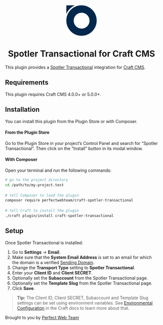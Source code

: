 <p align="center"><img src="./src/icon.svg" width="100" height="100" alt="Spotler Transactional icon"></p>

<h1 align="center">Spotler Transactional for Craft CMS</h1>

This plugin provides a [Spotler Transactional](https://spotler.com/sendpro) integration for [Craft CMS](https://craftcms.com/).

## Requirements

This plugin requires Craft CMS 4.0.0+ or 5.0.0+.

## Installation

You can install this plugin from the Plugin Store or with Composer.

#### From the Plugin Store

Go to the Plugin Store in your project’s Control Panel and search for “Spotler Transactional”. Then click on the “Install” button in its modal window.

#### With Composer

Open your terminal and run the following commands:

```bash
# go to the project directory
cd /path/to/my-project.test

# tell Composer to load the plugin
composer require perfectwebteam/craft-spotler-transactional

# tell Craft to install the plugin
./craft plugin/install craft-spotler-transactional
```

## Setup

Once Spotler Transactional is installed:

1. Go to **Settings** → **Email**.
2. Make sure that the **System Email Address** is set to an email for which the domain is a verified [Sending Domain](https://mandrillapp.com/settings/sending-domains). 
3. Change the **Transport Type** setting to **Spotler Transactional**.
4. Enter your **Client ID** and **Client SECRET**.
5. Optionally set the **Subaccount** from the Spotler Transactional page.
6. Optionally set the **Template Slug** from the Spotler Transactional page.
7. Click **Save**.

> **Tip:** The Client ID, Client SECRET, Subaccount and Template Slug settings can be set using environment variables. See [Environmental Configuration](https://craftcms.com/docs/3.x/config/#environmental-configuration) in the Craft docs to learn more about that.

Brought to you by [Perfect Web Team](https://perfectwebteam.com)